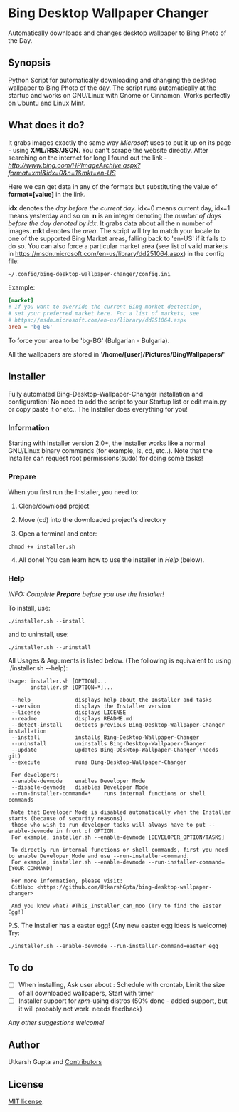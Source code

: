 # Bing Desktop Wallpaper Changer
Automatically downloads and changes desktop wallpaper to Bing Photo of the Day.

## Synopsis
Python Script for automatically downloading and changing the desktop wallpaper to Bing Photo of the day. The script runs automatically at the startup and works on GNU/Linux with Gnome or Cinnamon. Works perfectly on Ubuntu and Linux Mint.

## What does it do?
It grabs images exactly the same way *Microsoft* uses to put it up on its page - using **XML/RSS/JSON**. You can't scrape the website directly. After searching on the internet for long I found out the link - *http://www.bing.com/HPImageArchive.aspx?format=xml&idx=0&n=1&mkt=en-US*

Here we can get data in any of the formats but substituting the value of **format=[value]** in the link.

**idx** denotes the *day before the current day*. idx=0 means current day, idx=1 means yesterday and so on.
**n** is an integer denoting the *number of days before the day denoted by idx*. It grabs data about all the n number of images.
**mkt** denotes the *area*. The script will try to match your locale to one of the supported Bing Market areas, falling back to 'en-US' if it fails to do so. You can also force a particular market area (see list of valid markets in https://msdn.microsoft.com/en-us/library/dd251064.aspx) in the config file:

```
~/.config/bing-desktop-wallpaper-changer/config.ini
```

Example:

```ini
[market]
# If you want to override the current Bing market dectection,
# set your preferred market here. For a list of markets, see
# https://msdn.microsoft.com/en-us/library/dd251064.aspx
area = 'bg-BG'
```

To force your area to be 'bg-BG' (Bulgarian - Bulgaria).

All the wallpapers are stored in '**/home/[user]/Pictures/BingWallpapers/**'

## Installer
Fully automated Bing-Desktop-Wallpaper-Changer installation and configuration!
No need to add the script to your Startup list or edit main.py or copy paste it or etc..
The Installer does everything for you!

### Information
Starting with Installer version 2.0+, the Installer works like a normal GNU/Linux binary commands (for example, ls, cd, etc..).
Note that the Installer can request root permissions(sudo) for doing some tasks!

### Prepare

When you first run the Installer, you need to:

1. Clone/download project

2. Move (cd) into the downloaded project's directory

3. Open a terminal and enter:
```
chmod +x installer.sh
```
4. All done! You can learn how to use the installer in *Help* (below).

### Help

*INFO: Complete **Prepare** before you use the Installer!*


To install, use:
```
./installer.sh --install
```
and to uninstall, use:
```
./installer.sh --uninstall
```

All Usages & Arguments is listed below.
(The following is equivalent to using ./installer.sh --help):
```
Usage: installer.sh [OPTION]...
       installer.sh [OPTION=*]...

 --help              displays help about the Installer and tasks
 --version           displays the Installer version
 --license           displays LICENSE
 --readme            displays README.md
 --detect-install    detects previous Bing-Desktop-Wallpaper-Changer installation
 --install           installs Bing-Desktop-Wallpaper-Changer
 --uninstall         uninstalls Bing-Desktop-Wallpaper-Changer
 --update            updates Bing-Desktop-Wallpaper-Changer (needs git)
 --execute           runs Bing-Desktop-Wallpaper-Changer

 For developers:
 --enable-devmode    enables Developer Mode
 --disable-devmode   disables Developer Mode
 --run-installer-command=*    runs internal functions or shell commands

 Note that Developer Mode is disabled automatically when the Installer starts (because of security reasons),
 those who wish to run developer tasks will always have to put --enable-devmode in front of OPTION.
 For example, installer.sh --enable-devmode [DEVELOPER_OPTION/TASKS]

 To directly run internal functions or shell commands, first you need to enable Developer Mode and use --run-installer-command.
 For example, installer.sh --enable-devmode --run-installer-command=[YOUR COMMAND]

 For more information, please visit:
 GitHub: <https://github.com/UtkarshGpta/bing-desktop-wallpaper-changer>

 And you know what? #This_Installer_can_moo (Try to find the Easter Egg!)
```

P.S. The Installer has a easter egg! (Any new easter egg ideas is welcome) Try:
```
./installer.sh --enable-devmode --run-installer-command=easter_egg
```

## To do
- [ ] When installing, Ask user about : Schedule with crontab, Limit the size of all downloaded wallpapers, Start with timer
- [ ] Installer support for *rpm*-using distros (50% done - added support, but it will probably not work. needs feedback)

*Any other suggestions welcome!*

## Author
Utkarsh Gupta and [Contributors](https://github.com/UtkarshGpta/bing-desktop-wallpaper-changer/network/members)

## License
[MIT license](http://opensource.org/licenses/mit-license.php).
